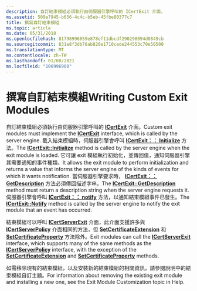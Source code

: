 ```yaml
---
description: 自訂結束模組必須執行由伺服器引擎呼叫的 ICertExit 介面。
ms.assetid: 509e7945-b656-4c4c-b5eb-45fbe80377c7
title: 撰寫自訂結束模組
ms.topic: article
ms.date: 05/31/2018
ms.openlocfilehash: 81798996059e878ef11dbcdf290298094d0849cb
ms.sourcegitcommit: 831e8f3db78ab820e1710cede244553c70e50500
ms.translationtype: MT
ms.contentlocale: zh-TW
ms.lasthandoff: 01/08/2021
ms.locfileid: "106996908"
---
```

# <a name="writing-custom-exit-modules"></a><span data-ttu-id="4bfea-103">撰寫自訂結束模組</span><span class="sxs-lookup"><span data-stu-id="4bfea-103">Writing Custom Exit Modules</span></span>

<span data-ttu-id="4bfea-104">自訂結束模組必須執行由伺服器引擎呼叫的 [**ICertExit**](/windows/desktop/api/Certexit/nn-certexit-icertexit) 介面。</span><span class="sxs-lookup"><span data-stu-id="4bfea-104">Custom exit modules must implement the [**ICertExit**](/windows/desktop/api/Certexit/nn-certexit-icertexit) interface, which is called by the server engine.</span></span> <span data-ttu-id="4bfea-105">載入結束模組時，伺服器引擎會呼叫 [**ICertExit：： Initialize**](/windows/desktop/api/Certexit/nf-certexit-icertexit-initialize) 方法。</span><span class="sxs-lookup"><span data-stu-id="4bfea-105">The [**ICertExit::Initialize**](/windows/desktop/api/Certexit/nf-certexit-icertexit-initialize) method is called by the server engine when the exit module is loaded.</span></span> <span data-ttu-id="4bfea-106">它可讓 exit 模組執行初始化，並傳回值，通知伺服器引擎其需要通知的事件種類。</span><span class="sxs-lookup"><span data-stu-id="4bfea-106">It allows the exit module to perform initialization and returns a value that informs the server engine of the kinds of events for which it wants notification.</span></span> <span data-ttu-id="4bfea-107">當伺服器引擎要求時， [**ICertExit：： GetDescription**](/windows/desktop/api/Certexit/nf-certexit-icertexit-getdescription) 方法必須傳回描述字串。</span><span class="sxs-lookup"><span data-stu-id="4bfea-107">The [**ICertExit::GetDescription**](/windows/desktop/api/Certexit/nf-certexit-icertexit-getdescription) method must return a description string when the server engine requests it.</span></span> <span data-ttu-id="4bfea-108">伺服器引擎會呼叫 [**ICertExit：： notify**](/windows/desktop/api/Certexit/nf-certexit-icertexit-notify) 方法，以通知結束模組事件已發生。</span><span class="sxs-lookup"><span data-stu-id="4bfea-108">The [**ICertExit::Notify**](/windows/desktop/api/Certexit/nf-certexit-icertexit-notify) method is called by the server engine to notify the exit module that an event has occurred.</span></span>

<span data-ttu-id="4bfea-109">結束模組可以呼叫 [**ICertServerExit**](/windows/desktop/api/Certif/nn-certif-icertserverexit) 介面，此介面支援許多與 [**ICertServerPolicy**](/windows/desktop/api/Certif/nn-certif-icertserverpolicy) 介面相同的方法，但 [**SetCertificateExtension**](/windows/desktop/api/Certif/nf-certif-icertserverpolicy-setcertificateextension) 和 [**SetCertificateProperty**](/windows/desktop/api/Certif/nf-certif-icertserverpolicy-setcertificateproperty) 方法除外。</span><span class="sxs-lookup"><span data-stu-id="4bfea-109">Exit modules can call the [**ICertServerExit**](/windows/desktop/api/Certif/nn-certif-icertserverexit) interface, which supports many of the same methods as the [**ICertServerPolicy**](/windows/desktop/api/Certif/nn-certif-icertserverpolicy) interface, with the exception of the [**SetCertificateExtension**](/windows/desktop/api/Certif/nf-certif-icertserverpolicy-setcertificateextension) and [**SetCertificateProperty**](/windows/desktop/api/Certif/nf-certif-icertserverpolicy-setcertificateproperty) methods.</span></span>

<span data-ttu-id="4bfea-110">如需移除現有的結束模組，以及安裝新的結束模組的相關資訊，請參閱說明中的結束模組自訂主題。</span><span class="sxs-lookup"><span data-stu-id="4bfea-110">For information about removing the existing exit module and installing a new one, see the Exit Module Customization topic in Help.</span></span>

 

 



